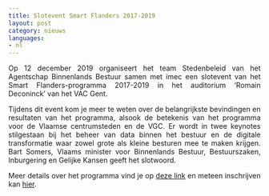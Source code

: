 ```yaml
---
title: Slotevent Smart Flanders 2017-2019 
layout: post
category: nieuws
languages:
- nl
---
```


<div style="text-align: justify;margin-bottom: 1em;">
Op 12 december 2019 organiseert het team Stedenbeleid van het Agentschap Binnenlands Bestuur samen met imec een slotevent van het Smart Flanders-programma 2017-2019 in het auditorium ‘Romain Deconinck’ van het VAC Gent. 
</div>

<div style="text-align: justify;margin-bottom: 1em;">
Tijdens dit event kom je meer te weten over de belangrijkste bevindingen en resultaten van het programma, alsook de betekenis van het programma voor de Vlaamse centrumsteden en de VGC. Er wordt in twee keynotes stilgestaan bij het beheer van data binnen het bestuur en de digitale transformatie waar zowel grote als kleine besturen mee te maken krijgen. Bart Somers, Vlaams minister voor Binnenlands Bestuur, Bestuurszaken, Inburgering en Gelijke Kansen geeft het slotwoord.
</div>

<div style="text-align: justify;margin-bottom: 1em;">
Meer details over het programma vind je op <a href="http://www.stedenbeleid.vlaanderen.be/slotevent-smart-flanders-programma">deze link</a> en meteen inschrijven kan <a href="http://www.stedenbeleid.vlaanderen.be/inschrijving-slotevent-smart-flanders">hier</a>.
</div>

